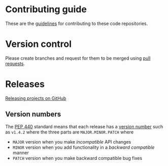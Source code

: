 # Contributing guide

These are the [guidelines](https://docs.github.com/en/communities/setting-up-your-project-for-healthy-contributions/setting-guidelines-for-repository-contributors) for contributing to these code repositories.

# Version control

Please create branches and request for them to be merged using [pull requests](https://docs.github.com/en/pull-requests/collaborating-with-pull-requests/proposing-changes-to-your-work-with-pull-requests/about-pull-requests).

# Releases

[Releasing projects on GitHub](https://docs.github.com/en/repositories/releasing-projects-on-github)

## Version numbers

The [PEP 440](https://peps.python.org/pep-0440/) standard means that each release has a [version number](https://semver.org/) such as `v1.4.2` where the three parts are `MAJOR.MINOR.PATCH` where

- `MAJOR` version when you make _incompatible_ API changes
- `MINOR` version when you add functionality in a _backward compatible_ manner
- `PATCH` version when you make backward compatible bug fixes
